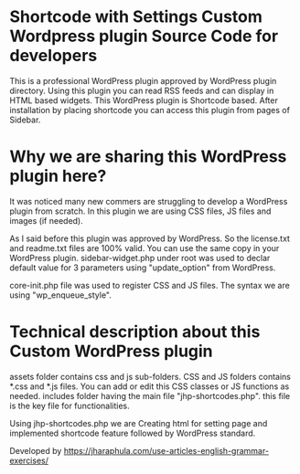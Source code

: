 # Shortcode with Settings Custom Wordpress plugin Source Code for developers

This is a professional WordPress plugin approved by WordPress plugin directory. Using this plugin you can read RSS feeds and can display in HTML based widgets. This WordPress plugin is Shortcode based. After installation by placing shortcode you can access this plugin from pages of Sidebar.

# Why we are sharing this WordPress plugin here?

It was noticed many new commers are struggling to develop a WordPress plugin from scratch. In this plugin we are using CSS files, JS files and images (if needed).

As I said before this plugin was approved by WordPress. So the license.txt and readme.txt files are 100% valid. You can use the same copy in your WordPress plugin. sidebar-widget.php under root was used to declar default value for 3 parameters using "update_option" from WordPress.

core-init.php file was used to register CSS and JS files. The syntax we are using "wp_enqueue_style".

# Technical description about this Custom WordPress plugin

assets folder contains css and js sub-folders. CSS and JS folders contains *.css and *.js files. You can add or edit this CSS classes or JS functions as needed. includes folder having the main file "jhp-shortcodes.php". this file is the key file for functionalities. 

Using jhp-shortcodes.php we are Creating html for setting page and implemented shortcode feature followed by WordPress standard.

Developed by https://jharaphula.com/use-articles-english-grammar-exercises/
